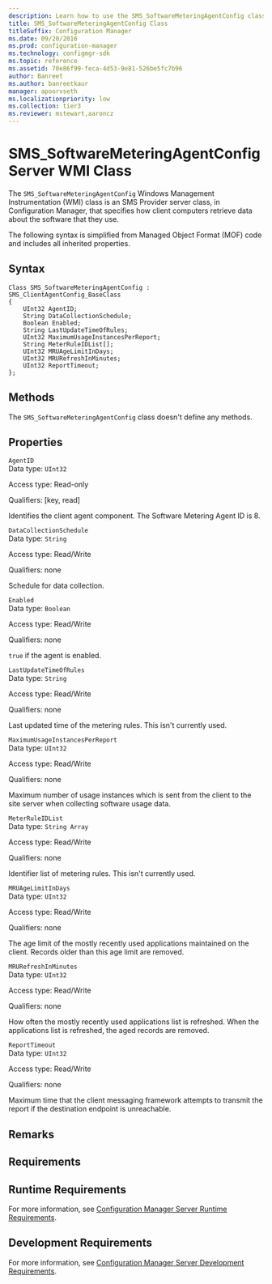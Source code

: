```yaml
---
description: Learn how to use the SMS_SoftwareMeteringAgentConfig class to specify how client computers retrieve data about the software they use.
title: SMS_SoftwareMeteringAgentConfig Class
titleSuffix: Configuration Manager
ms.date: 09/20/2016
ms.prod: configuration-manager
ms.technology: configmgr-sdk
ms.topic: reference
ms.assetid: 70e86f99-feca-4d53-9e81-526be5fc7b96
author: Banreet
ms.author: banreetkaur
manager: apoorvseth
ms.localizationpriority: low
ms.collection: tier3
ms.reviewer: mstewart,aaroncz 
---
```

# SMS_SoftwareMeteringAgentConfig Server WMI Class
The `SMS_SoftwareMeteringAgentConfig` Windows Management Instrumentation (WMI) class is an SMS Provider server class, in Configuration Manager, that specifies how client computers retrieve data about the software that they use.  

 The following syntax is simplified from Managed Object Format (MOF) code and includes all inherited properties.  

## Syntax  

```  
Class SMS_SoftwareMeteringAgentConfig : SMS_ClientAgentConfig_BaseClass  
{  
    UInt32 AgentID;  
    String DataCollectionSchedule;  
    Boolean Enabled;  
    String LastUpdateTimeOfRules;  
    UInt32 MaximumUsageInstancesPerReport;  
    String MeterRuleIDList[];  
    UInt32 MRUAgeLimitInDays;  
    UInt32 MRURefreshInMinutes;  
    UInt32 ReportTimeout;  
};  
```  

## Methods  
 The `SMS_SoftwareMeteringAgentConfig` class doesn't define any methods.  

## Properties  
 `AgentID`  
 Data type: `UInt32`  

 Access type: Read-only  

 Qualifiers: [key, read]  

 Identifies the client agent component. The Software Metering Agent ID is 8.  

 `DataCollectionSchedule`  
 Data type: `String`  

 Access type: Read/Write  

 Qualifiers: none  

 Schedule for data collection.  

 `Enabled`  
 Data type: `Boolean`  

 Access type: Read/Write  

 Qualifiers: none  

 `true` if the agent is enabled.  

 `LastUpdateTimeOfRules`  
 Data type: `String`  

 Access type: Read/Write  

 Qualifiers: none  

 Last updated time of the metering rules. This isn't currently used.  

 `MaximumUsageInstancesPerReport`  
 Data type: `UInt32`  

 Access type: Read/Write  

 Qualifiers: none  

 Maximum number of usage instances which is sent from the client to the site server when collecting software usage data.  

 `MeterRuleIDList`  
 Data type: `String Array`  

 Access type: Read/Write  

 Qualifiers: none  

 Identifier list of metering rules. This isn't currently used.  

 `MRUAgeLimitInDays`  
 Data type: `UInt32`  

 Access type: Read/Write  

 Qualifiers: none  

 The age limit of the mostly recently used applications maintained on the client. Records older than this age limit are removed.  

 `MRURefreshInMinutes`  
 Data type: `UInt32`  

 Access type: Read/Write  

 Qualifiers: none  

 How often the mostly recently used applications list is refreshed. When the applications list is refreshed, the aged records are removed.  

 `ReportTimeout`  
 Data type: `UInt32`  

 Access type: Read/Write  

 Qualifiers: none  

 Maximum time that the client messaging framework attempts to transmit the report if the destination endpoint is unreachable.  

## Remarks  

## Requirements  

## Runtime Requirements  
 For more information, see [Configuration Manager Server Runtime Requirements](../../../../../develop/core/reqs/server-runtime-requirements.md).  

## Development Requirements  
 For more information, see [Configuration Manager Server Development Requirements](../../../../../develop/core/reqs/server-development-requirements.md).
